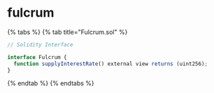 # fulcrum

{% tabs %}
{% tab title="Fulcrum.sol" %}

```javascript
// Solidity Interface

interface Fulcrum {
  function supplyInterestRate() external view returns (uint256);
}
```

{% endtab %}
{% endtabs %}
